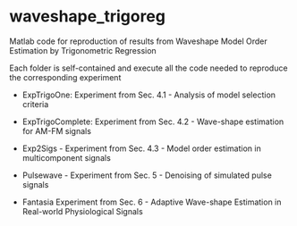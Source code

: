# waveshape_trigoreg
Matlab code for reproduction of results from Waveshape Model Order Estimation by Trigonometric Regression

Each folder is self-contained and execute all the code needed to reproduce the corresponding experiment

- ExpTrigoOne: Experiment from Sec. 4.1 - Analysis of model selection criteria

- ExpTrigoComplete: Experiment from Sec. 4.2 - Wave-shape estimation for AM-FM signals

- Exp2Sigs - Experiment from Sec. 4.3 - Model order estimation in multicomponent signals

- Pulsewave - Experiment from Sec. 5 - Denoising of simulated pulse signals

- Fantasia Experiment from Sec. 6 - Adaptive Wave-shape Estimation in Real-world Physiological Signals
